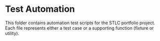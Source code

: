 # Test Automation

This folder contains automation test scripts for the STLC portfolio project.
Each file represents either a test case or a supporting function (fixture or utility).
